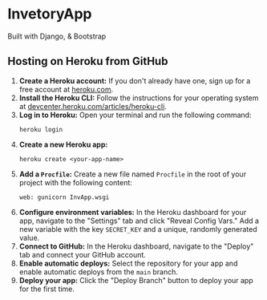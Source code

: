 # InvetoryApp

Built with Django, &amp; Bootstrap

## Hosting on Heroku from GitHub

1.  **Create a Heroku account:** If you don't already have one, sign up for a free account at [heroku.com](https://www.heroku.com/).
2.  **Install the Heroku CLI:** Follow the instructions for your operating system at [devcenter.heroku.com/articles/heroku-cli](https://devcenter.heroku.com/articles/heroku-cli).
3.  **Log in to Heroku:** Open your terminal and run the following command:
    ```
    heroku login
    ```
4.  **Create a new Heroku app:**
    ```
    heroku create <your-app-name>
    ```
5.  **Add a `Procfile`:** Create a new file named `Procfile` in the root of your project with the following content:
    ```
    web: gunicorn InvApp.wsgi
    ```
6.  **Configure environment variables:** In the Heroku dashboard for your app, navigate to the "Settings" tab and click "Reveal Config Vars." Add a new variable with the key `SECRET_KEY` and a unique, randomly generated value.
7.  **Connect to GitHub:** In the Heroku dashboard, navigate to the "Deploy" tab and connect your GitHub account.
8.  **Enable automatic deploys:** Select the repository for your app and enable automatic deploys from the `main` branch.
9.  **Deploy your app:** Click the "Deploy Branch" button to deploy your app for the first time.
